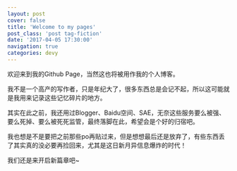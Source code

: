 ```yaml
---
layout: post
cover: false
title: 'Welcome to my pages'
post_class: 'post tag-fiction'
date: '2017-04-05 17:30:00'
navigation: true
categories: devy
---
```


欢迎来到我的Github Page，当然这也将被用作我的个人博客。

我不是一个高产的写作者，只是年纪大了，很多东西总是会记不起，所以这可能就是我用来记录这些记忆碎片的地方。

其实在此之前，我还用过Blogger、Baidu空间、SAE，无奈这些服务要么被强、要么死掉、要么被死死监管，最终落脚在此，希望会是个好的归宿吧。

我也想是不是要把之前那些po再贴过来，但是想想最后还是放弃了，有些东西丢了其实真的没必要再捡回来，尤其是这日新月异信息爆炸的时代！

我们还是来开启新篇章吧~